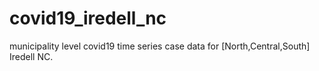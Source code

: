 # covid19_iredell_nc
municipality level covid19 time series case data for [North,Central,South] Iredell NC. 
